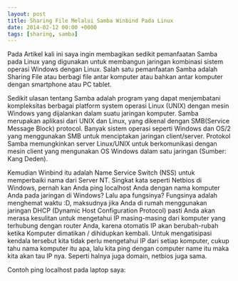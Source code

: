 ```yaml
---
layout: post
title: Sharing File Melalui Samba Winbind Pada Linux
date: 2014-02-12 00:00 +0000
tags: [sharing, samba]
---
```


Pada Artikel kali ini saya ingin membagikan sedikit pemanfaatan Samba pada Linux yang digunakan untuk membangun jaringan kombinasi sistem operasi Windows dengan Linux. Salah satu pemanfaatan Samba adalah Sharing File atau berbagi file antar komputer atau bahkan antar komputer dengan smartphone atau PC tablet.

Sedikit ulasan tentang Samba adalah program yang dapat menjembatani kompleksitas berbagai platform system operasi Linux (UNIX) dengan mesin Windows yang dijalankan dalam suatu jaringan komputer. Samba merupakan aplikasi dari UNIX dan Linux, yang dikenal dengan SMB(Service Message Block) protocol. Banyak sistem operasi seperti Windows dan OS/2 yang menggunakan SMB untuk menciptakan jaringan client/server. Protokol Samba memungkinkan server Linux/UNIX untuk berkomunikasi dengan mesin client yang mengunakan OS Windows dalam satu jaringan (Sumber: Kang Deden).

Kemudian Winbind itu adalah Name Service Switch (NSS) untuk memperbaiki nama dari Server NT. Singkat kata seperti Netbios di Windows, pernah kan Anda ping localhost Anda dengan nama komputer Anda pada jaringan di Windows? Lalu apa fungsinya? Fungsinya adalah menghemat waktu :D, maksudnya jika Anda di rumah menggunakan jaringan DHCP (Dynamic Host Configuration Protocol) pasti Anda akan merasa kesulitan untuk mengetahui IP masing-masing dari komputer yang terhubung dengan router Anda, karena otomatis IP akan berubah-rubah ketika Komputer dimatikan / dihidupkan kembali. Untuk mengatisipasi kendala tersebut kita tidak perlu mengetahui IP dari setiap komputer, cukup tahu nama komputer itu apa, lalu kita ping dengan computer name itu maka kita akan tau IP nya. Seperti halnya juga domain, netbios juga sama.

Contoh ping localhost pada laptop saya:
